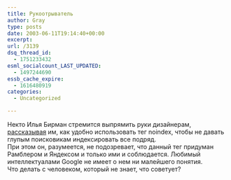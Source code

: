 ```yaml
---
title: Рукоотрыватель
author: Gray
type: posts
date: 2003-06-11T19:14:40+00:00
excerpt:
url: /3139
dsq_thread_id:
  - 1751233432
esml_socialcount_LAST_UPDATED:
  - 1497244690
essb_cache_expire:
  - 1616480919
categories:
  - Uncategorized

---
```








Некто Илья Бирман стремится выпрямить руки дизайнерам, <a href="http://ilyabirman.ru/ruko/8" target="_blank">рассказывая</a> им, как удобно использовать тег noindex, чтобы не давать глупым поисковикам индексировать все подряд.  
При этом он, разумеется, не подозревает, что данный тег придуман Рамблером и Яндексом и только ими и соблюдается. Любимый интеллектуалами Google не имеет о нем ни малейшего понятия.  
Что делать с человеком, который не знает, что советует?